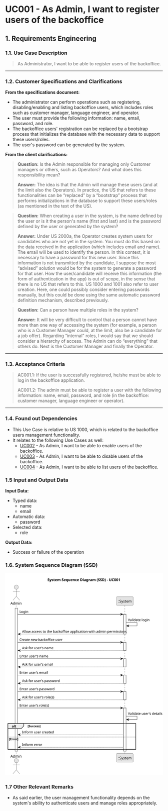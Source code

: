 # UC001 - As Admin, I want to register users of the backoffice

## 1. Requirements Engineering

### 1.1. Use Case Description

> As Administrator, I want to be able to register users of the backoffice.

---

### 1.2. Customer Specifications and Clarifications

**From the specifications document:**

- The administrator can perform operations such as registering, disabling/enabling and listing backoffice users, which includes roles such as customer manager, language engineer, and operator.
- The user must provide the following information: name, email, password, and role.
- The backoffice users' registration can be replaced by a bootstrap process that initializes the database with the necessary data to support these users/roles.
- The user's password can be generated by the system.

**From the client clarifications:**

> **Question:** Is the Admin responsible for managing only Customer managers or others, such as Operators? And what does this responsibility mean?
> 
> **Answer:** The idea is that the Admin will manage these users (and at the limit also the Operators).
In practice, the US that refers to these functionalities can be “replaced” by a “bootstrap” process that performs initializations in the database to support these users/roles (as mentioned in the text of the US).

> **Question:** When creating a user in the system, is the name defined by the user or is it the person's name (first and last) and is the password defined by the user or generated by the system?
> 
> **Answer:** Under US 2000a, the Operator creates system users for candidates who are not yet in the system.
You must do this based on the data received in the application (which includes email and name). The email will be used to identify the person.
In this context, it is necessary to have a password for this new user. Since this information is not transmitted by the candidate, I suppose the most “advised” solution would be for the system to generate a password for that user.
How the user/candidate will receive this information (the form of authentication in the app) is out of scope, in the sense that there is no US that refers to this.
US 1000 and 1001 also refer to user creation. Here, one could possibly consider entering passwords manually, but this could be done using the same automatic password definition mechanism, described previously.

> **Question:** Can a person have multiple roles in the system?
> 
> **Answer:** It will be very difficult to control that a person cannot have more than one way of accessing the system (for example, a person who is a Customer Manager could, at the limit, also be a candidate for a job offer).
Regarding “internal” roles, I would say that we should consider a hierarchy of access. The Admin can do “everything” that others do. Next is the Customer Manager and finally the Operator.

---

### 1.3. Acceptance Criteria

> AC001.1: If the user is successfully registered, he/she must be able to log in the backoffice application.
>
> AC001.2: The admin must be able to register a user with the following information: name, email, password, and role (in the backoffice: customer manager, language engineer or operator).

---

### 1.4. Found out Dependencies

* This Use Case is relative to US 1000, which is related to the backoffice users management functionality.
* It relates to the following Use Cases as well:
  - [UC002](../../UC002/README.md) - As Admin, I want to be able to enable users of the backoffice.
  - [UC003](../../UC003/README.md) - As Admin, I want to be able to disable users of the backoffice.
  - [UC004](../../UC004/README.md) - As Admin, I want to be able to list users of the backoffice.

### 1.5 Input and Output Data

**Input Data:**
- Typed data:
	- name
	- email
- Automatic data:
	- password
- Selected data:
	- role

**Output Data:**
- Success or failure of the operation

### 1.6. System Sequence Diagram (SSD)

![System Sequence Diagram](svg/uc001-system-sequence-diagram.svg)

### 1.7 Other Relevant Remarks

- As said earlier, the user management functionality depends on the system's ability to authenticate users and manage roles appropriately.